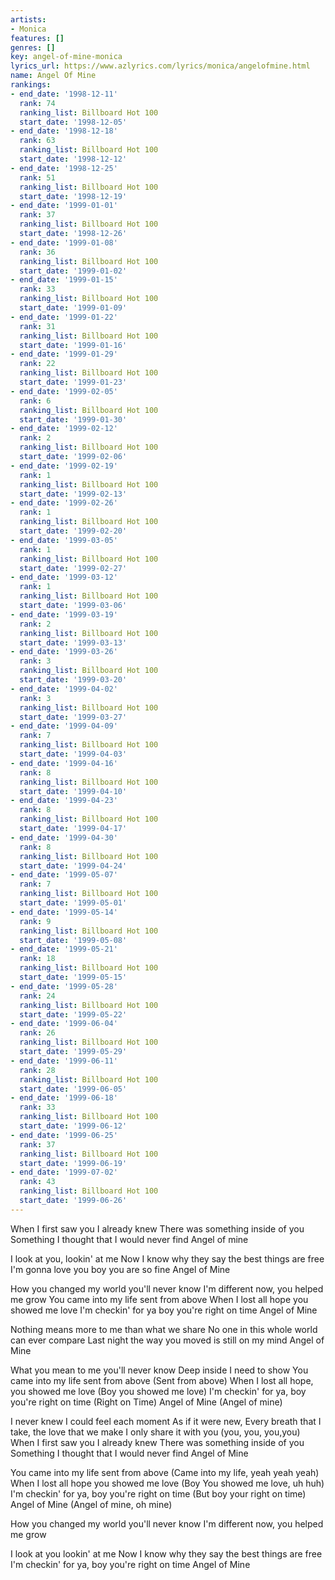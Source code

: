 ```yaml
---
artists:
- Monica
features: []
genres: []
key: angel-of-mine-monica
lyrics_url: https://www.azlyrics.com/lyrics/monica/angelofmine.html
name: Angel Of Mine
rankings:
- end_date: '1998-12-11'
  rank: 74
  ranking_list: Billboard Hot 100
  start_date: '1998-12-05'
- end_date: '1998-12-18'
  rank: 63
  ranking_list: Billboard Hot 100
  start_date: '1998-12-12'
- end_date: '1998-12-25'
  rank: 51
  ranking_list: Billboard Hot 100
  start_date: '1998-12-19'
- end_date: '1999-01-01'
  rank: 37
  ranking_list: Billboard Hot 100
  start_date: '1998-12-26'
- end_date: '1999-01-08'
  rank: 36
  ranking_list: Billboard Hot 100
  start_date: '1999-01-02'
- end_date: '1999-01-15'
  rank: 33
  ranking_list: Billboard Hot 100
  start_date: '1999-01-09'
- end_date: '1999-01-22'
  rank: 31
  ranking_list: Billboard Hot 100
  start_date: '1999-01-16'
- end_date: '1999-01-29'
  rank: 22
  ranking_list: Billboard Hot 100
  start_date: '1999-01-23'
- end_date: '1999-02-05'
  rank: 6
  ranking_list: Billboard Hot 100
  start_date: '1999-01-30'
- end_date: '1999-02-12'
  rank: 2
  ranking_list: Billboard Hot 100
  start_date: '1999-02-06'
- end_date: '1999-02-19'
  rank: 1
  ranking_list: Billboard Hot 100
  start_date: '1999-02-13'
- end_date: '1999-02-26'
  rank: 1
  ranking_list: Billboard Hot 100
  start_date: '1999-02-20'
- end_date: '1999-03-05'
  rank: 1
  ranking_list: Billboard Hot 100
  start_date: '1999-02-27'
- end_date: '1999-03-12'
  rank: 1
  ranking_list: Billboard Hot 100
  start_date: '1999-03-06'
- end_date: '1999-03-19'
  rank: 2
  ranking_list: Billboard Hot 100
  start_date: '1999-03-13'
- end_date: '1999-03-26'
  rank: 3
  ranking_list: Billboard Hot 100
  start_date: '1999-03-20'
- end_date: '1999-04-02'
  rank: 3
  ranking_list: Billboard Hot 100
  start_date: '1999-03-27'
- end_date: '1999-04-09'
  rank: 7
  ranking_list: Billboard Hot 100
  start_date: '1999-04-03'
- end_date: '1999-04-16'
  rank: 8
  ranking_list: Billboard Hot 100
  start_date: '1999-04-10'
- end_date: '1999-04-23'
  rank: 8
  ranking_list: Billboard Hot 100
  start_date: '1999-04-17'
- end_date: '1999-04-30'
  rank: 8
  ranking_list: Billboard Hot 100
  start_date: '1999-04-24'
- end_date: '1999-05-07'
  rank: 7
  ranking_list: Billboard Hot 100
  start_date: '1999-05-01'
- end_date: '1999-05-14'
  rank: 9
  ranking_list: Billboard Hot 100
  start_date: '1999-05-08'
- end_date: '1999-05-21'
  rank: 18
  ranking_list: Billboard Hot 100
  start_date: '1999-05-15'
- end_date: '1999-05-28'
  rank: 24
  ranking_list: Billboard Hot 100
  start_date: '1999-05-22'
- end_date: '1999-06-04'
  rank: 26
  ranking_list: Billboard Hot 100
  start_date: '1999-05-29'
- end_date: '1999-06-11'
  rank: 28
  ranking_list: Billboard Hot 100
  start_date: '1999-06-05'
- end_date: '1999-06-18'
  rank: 33
  ranking_list: Billboard Hot 100
  start_date: '1999-06-12'
- end_date: '1999-06-25'
  rank: 37
  ranking_list: Billboard Hot 100
  start_date: '1999-06-19'
- end_date: '1999-07-02'
  rank: 43
  ranking_list: Billboard Hot 100
  start_date: '1999-06-26'
---
```


When I first saw you I already knew
There was something inside of you
Something I thought that I would never find
Angel of mine

I look at you, lookin' at me
Now I know why they say the best things are free
I'm gonna love you boy you are so fine
Angel of Mine

How you changed my world you'll never know
I'm different now, you helped me grow
You came into my life sent from above
When I lost all hope you showed me love
I'm checkin' for ya boy you're right on time
Angel of Mine

Nothing means more to me than what we share
No one in this whole world can ever compare
Last night the way you moved is still on my mind
Angel of Mine

What you mean to me you'll never know
Deep inside I need to show
You came into my life sent from above (Sent from above)
When I lost all hope, you showed me love (Boy you showed me love)
I'm checkin' for ya, boy you're right on time (Right on Time)
Angel of Mine (Angel of mine)

I never knew I could feel each moment
As if it were new,
Every breath that I take, the love that we make
I only share it with you (you, you, you,you)
When I first saw you I already knew
There was something inside of you
Something I thought that I would never find
Angel of Mine

You came into my life sent from above (Came into my life, yeah yeah yeah)
When I lost all hope you showed me love (Boy You showed me love, uh huh)
I'm checkin' for ya, boy you're right on time (But boy your right on time)
Angel of Mine (Angel of mine, oh mine)

How you changed my world you'll never know
I'm different now, you helped me grow

I look at you lookin' at me
Now I know why they say the best things are free
I'm checkin' for ya, boy you're right on time
Angel of Mine



